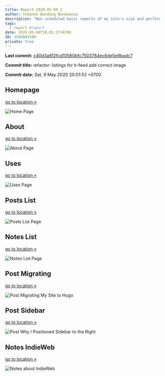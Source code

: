 ```yaml
---
title: Report 2020-05-09 2
author: Yohanes Bandung Bondowoso
description: "Non scheduled basic reports of my site's size and performance."
tags:
  - report #report
date: 2020-05-09T20:01:37+0700
ID: 1589893549
private: true
---
```


**Last commit:**
[c40d3a6f2fcd10560bfc7503784ec6de5e9badc7](https://git.ybbond.dev/ybbond/index.html#c40d3a6f2fcd10560bfc7503784ec6de5e9badc7)

**Commit title:**
refactor: listings for h-feed add correct image

**Commit date:**
Sat,  9 May 2020 20:01:53 +0700


## Homepage

[go to location »](/)

![Home Page](home.png)

## About

[go to location »](/about/)

![About Page](about.png)

## Uses

[go to location »](/uses/)

![Uses Page](uses.png)

## Posts List

[go to location »](/posts/)

![Posts List Page](posts.png)

## Notes List

[go to location »](/notes/)

![Notes List Page](notes.png)

## Post Migrating

[go to location »](/posts/2020-04-migrating-my-blog-to-hugo/)

![Post Migrating My Site to Hugo](post-migrating.png)

## Post Sidebar

[go to location »](/posts/2020-04-why-i-positioned-sidebar-to-the-right/)

![Post Why I Positioned Sidebar to the Right](post-sidebar.png)

## Notes IndieWeb

[go to location »](/notes/04-may-2020-2/)

![Notes about IndieWeb](notes-indieweb.png)

